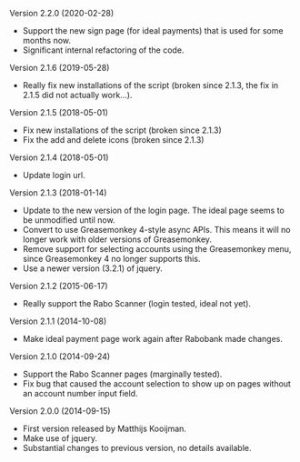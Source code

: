 Version 2.2.0 (2020-02-28)
 - Support the new sign page (for ideal payments) that is used for some
   months now.
 - Significant internal refactoring of the code.

Version 2.1.6 (2019-05-28)
 - Really fix new installations of the script (broken since 2.1.3, the
   fix in 2.1.5 did not actually work...).

Version 2.1.5 (2018-05-01)
 - Fix new installations of the script (broken since 2.1.3)
 - Fix the add and delete icons (broken since 2.1.3)

Version 2.1.4 (2018-05-01)
 - Update login url.

Version 2.1.3 (2018-01-14)
 - Update to the new version of the login page. The ideal page seems to
   be unmodified until now.
 - Convert to use Greasemonkey 4-style async APIs. This means it will no
   longer work with older versions of Greasemonkey.
 - Remove support for selecting accounts using the Greasemonkey menu,
   since Greasemonkey 4 no longer supports this.
 - Use a newer version (3.2.1) of jquery.

Version 2.1.2 (2015-06-17)
 - Really support the Rabo Scanner (login tested, ideal not yet).

Version 2.1.1 (2014-10-08)
 - Make ideal payment page work again after Rabobank made changes.

Version 2.1.0 (2014-09-24)
 - Support the Rabo Scanner pages (marginally tested).
 - Fix bug that caused the account selection to show up on pages without
   an account number input field.

Version 2.0.0 (2014-09-15)
 - First version released by Matthijs Kooijman.
 - Make use of jquery.
 - Substantial changes to previous version, no details available.
